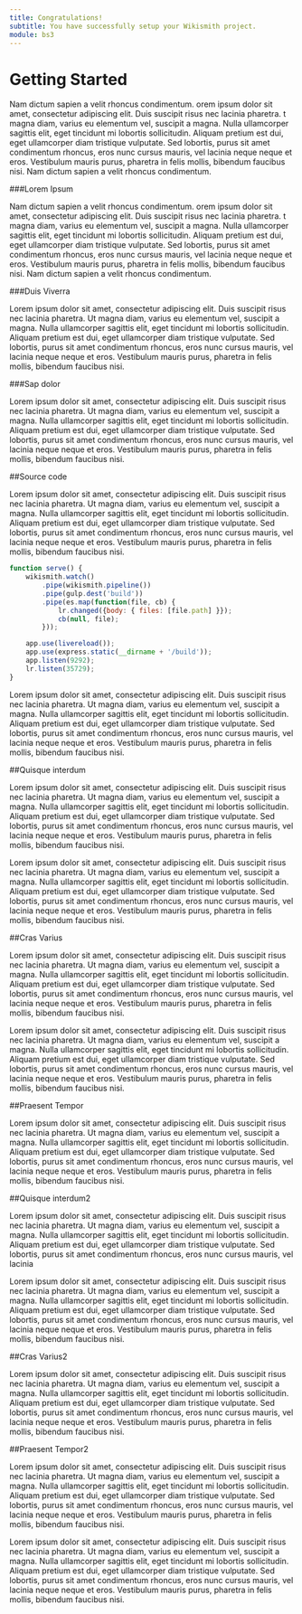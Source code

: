 ```yaml
---
title: Congratulations!
subtitle: You have successfully setup your Wikismith project.
module: bs3
---
```


# Getting Started

Nam dictum sapien a velit rhoncus condimentum.
orem ipsum dolor sit amet, consectetur adipiscing elit. Duis suscipit risus nec lacinia pharetra.
t magna diam, varius eu elementum vel, suscipit a magna. Nulla ullamcorper sagittis elit, eget tincidunt
mi lobortis sollicitudin. Aliquam pretium est dui, eget ullamcorper diam tristique vulputate. Sed lobortis,
purus sit amet condimentum rhoncus, eros nunc cursus mauris, vel lacinia neque neque et eros. Vestibulum
mauris purus, pharetra in felis mollis, bibendum faucibus nisi. Nam dictum sapien a velit rhoncus
condimentum.


###Lorem Ipsum

Nam dictum sapien a velit rhoncus condimentum.
orem ipsum dolor sit amet, consectetur adipiscing elit. Duis suscipit risus nec lacinia pharetra.
t magna diam, varius eu elementum vel, suscipit a magna. Nulla ullamcorper sagittis elit, eget tincidunt
mi lobortis sollicitudin. Aliquam pretium est dui, eget ullamcorper diam tristique vulputate. Sed lobortis,
purus sit amet condimentum rhoncus, eros nunc cursus mauris, vel lacinia neque neque et eros. Vestibulum
mauris purus, pharetra in felis mollis, bibendum faucibus nisi. Nam dictum sapien a velit rhoncus
condimentum.

###Duis Viverra

Lorem ipsum dolor sit amet, consectetur adipiscing elit. Duis suscipit risus nec lacinia pharetra.
Ut magna diam, varius eu elementum vel, suscipit a magna. Nulla ullamcorper sagittis elit, eget
tincidunt mi lobortis sollicitudin. Aliquam pretium est dui, eget ullamcorper diam tristique
vulputate. Sed lobortis, purus sit amet condimentum rhoncus, eros nunc cursus mauris, vel lacinia
neque neque et eros. Vestibulum mauris purus, pharetra in felis mollis, bibendum faucibus nisi.

###Sap dolor

Lorem ipsum dolor sit amet, consectetur adipiscing elit. Duis suscipit risus nec lacinia pharetra.
Ut magna diam, varius eu elementum vel, suscipit a magna. Nulla ullamcorper sagittis elit, eget
tincidunt mi lobortis sollicitudin. Aliquam pretium est dui, eget ullamcorper diam tristique
vulputate. Sed lobortis, purus sit amet condimentum rhoncus, eros nunc cursus mauris, vel lacinia
neque neque et eros. Vestibulum mauris purus, pharetra in felis mollis, bibendum faucibus nisi.

##Source code

Lorem ipsum dolor sit amet, consectetur adipiscing elit. Duis suscipit risus nec lacinia pharetra.
Ut magna diam, varius eu elementum vel, suscipit a magna. Nulla ullamcorper sagittis elit, eget
tincidunt mi lobortis sollicitudin. Aliquam pretium est dui, eget ullamcorper diam tristique
vulputate. Sed lobortis, purus sit amet condimentum rhoncus, eros nunc cursus mauris, vel lacinia
neque neque et eros. Vestibulum mauris purus, pharetra in felis mollis, bibendum faucibus nisi.

```javascript
function serve() {
    wikismith.watch()
        .pipe(wikismith.pipeline())
        .pipe(gulp.dest('build'))
        .pipe(es.map(function(file, cb) {
            lr.changed({body: { files: [file.path] }});
            cb(null, file);
        }));

    app.use(livereload());
    app.use(express.static(__dirname + '/build'));
    app.listen(9292);
    lr.listen(35729);
}
```
Lorem ipsum dolor sit amet, consectetur adipiscing elit. Duis suscipit risus nec lacinia pharetra.
Ut magna diam, varius eu elementum vel, suscipit a magna. Nulla ullamcorper sagittis elit, eget
tincidunt mi lobortis sollicitudin. Aliquam pretium est dui, eget ullamcorper diam tristique
vulputate. Sed lobortis, purus sit amet condimentum rhoncus, eros nunc cursus mauris, vel lacinia
neque neque et eros. Vestibulum mauris purus, pharetra in felis mollis, bibendum faucibus nisi.

##Quisque interdum

Lorem ipsum dolor sit amet, consectetur adipiscing elit. Duis suscipit risus nec lacinia pharetra.
Ut magna diam, varius eu elementum vel, suscipit a magna. Nulla ullamcorper sagittis elit, eget
tincidunt mi lobortis sollicitudin. Aliquam pretium est dui, eget ullamcorper diam tristique
vulputate. Sed lobortis, purus sit amet condimentum rhoncus, eros nunc cursus mauris, vel lacinia
neque neque et eros. Vestibulum mauris purus, pharetra in felis mollis, bibendum faucibus nisi.

Lorem ipsum dolor sit amet, consectetur adipiscing elit. Duis suscipit risus nec lacinia pharetra.
Ut magna diam, varius eu elementum vel, suscipit a magna. Nulla ullamcorper sagittis elit, eget
tincidunt mi lobortis sollicitudin. Aliquam pretium est dui, eget ullamcorper diam tristique
vulputate. Sed lobortis, purus sit amet condimentum rhoncus, eros nunc cursus mauris, vel lacinia
neque neque et eros. Vestibulum mauris purus, pharetra in felis mollis, bibendum faucibus nisi.

##Cras Varius

Lorem ipsum dolor sit amet, consectetur adipiscing elit. Duis suscipit risus nec lacinia pharetra.
Ut magna diam, varius eu elementum vel, suscipit a magna. Nulla ullamcorper sagittis elit, eget
tincidunt mi lobortis sollicitudin. Aliquam pretium est dui, eget ullamcorper diam tristique
vulputate. Sed lobortis, purus sit amet condimentum rhoncus, eros nunc cursus mauris, vel lacinia
neque neque et eros. Vestibulum mauris purus, pharetra in felis mollis, bibendum faucibus nisi.

Lorem ipsum dolor sit amet, consectetur adipiscing elit. Duis suscipit risus nec lacinia pharetra.
Ut magna diam, varius eu elementum vel, suscipit a magna. Nulla ullamcorper sagittis elit, eget
tincidunt mi lobortis sollicitudin. Aliquam pretium est dui, eget ullamcorper diam tristique
vulputate. Sed lobortis, purus sit amet condimentum rhoncus, eros nunc cursus mauris, vel lacinia
neque neque et eros. Vestibulum mauris purus, pharetra in felis mollis, bibendum faucibus nisi.

##Praesent Tempor

Lorem ipsum dolor sit amet, consectetur adipiscing elit. Duis suscipit risus nec lacinia pharetra.
Ut magna diam, varius eu elementum vel, suscipit a magna. Nulla ullamcorper sagittis elit, eget
tincidunt mi lobortis sollicitudin. Aliquam pretium est dui, eget ullamcorper diam tristique
vulputate. Sed lobortis, purus sit amet condimentum rhoncus, eros nunc cursus mauris, vel lacinia
neque neque et eros. Vestibulum mauris purus, pharetra in felis mollis, bibendum faucibus nisi.

##Quisque interdum2

Lorem ipsum dolor sit amet, consectetur adipiscing elit. Duis suscipit risus nec lacinia pharetra.
Ut magna diam, varius eu elementum vel, suscipit a magna. Nulla ullamcorper sagittis elit, eget
tincidunt mi lobortis sollicitudin. Aliquam pretium est dui, eget ullamcorper diam tristique
vulputate. Sed lobortis, purus sit amet condimentum rhoncus, eros nunc cursus mauris, vel lacinia

Lorem ipsum dolor sit amet, consectetur adipiscing elit. Duis suscipit risus nec lacinia pharetra.
Ut magna diam, varius eu elementum vel, suscipit a magna. Nulla ullamcorper sagittis elit, eget
tincidunt mi lobortis sollicitudin. Aliquam pretium est dui, eget ullamcorper diam tristique
vulputate. Sed lobortis, purus sit amet condimentum rhoncus, eros nunc cursus mauris, vel lacinia
neque neque et eros. Vestibulum mauris purus, pharetra in felis mollis, bibendum faucibus nisi.

##Cras Varius2

Lorem ipsum dolor sit amet, consectetur adipiscing elit. Duis suscipit risus nec lacinia pharetra.
Ut magna diam, varius eu elementum vel, suscipit a magna. Nulla ullamcorper sagittis elit, eget
tincidunt mi lobortis sollicitudin. Aliquam pretium est dui, eget ullamcorper diam tristique
vulputate. Sed lobortis, purus sit amet condimentum rhoncus, eros nunc cursus mauris, vel lacinia
neque neque et eros. Vestibulum mauris purus, pharetra in felis mollis, bibendum faucibus nisi.

##Praesent Tempor2

Lorem ipsum dolor sit amet, consectetur adipiscing elit. Duis suscipit risus nec lacinia pharetra.
Ut magna diam, varius eu elementum vel, suscipit a magna. Nulla ullamcorper sagittis elit, eget
tincidunt mi lobortis sollicitudin. Aliquam pretium est dui, eget ullamcorper diam tristique
vulputate. Sed lobortis, purus sit amet condimentum rhoncus, eros nunc cursus mauris, vel lacinia
neque neque et eros. Vestibulum mauris purus, pharetra in felis mollis, bibendum faucibus nisi.

Lorem ipsum dolor sit amet, consectetur adipiscing elit. Duis suscipit risus nec lacinia pharetra.
Ut magna diam, varius eu elementum vel, suscipit a magna. Nulla ullamcorper sagittis elit, eget
tincidunt mi lobortis sollicitudin. Aliquam pretium est dui, eget ullamcorper diam tristique
vulputate. Sed lobortis, purus sit amet condimentum rhoncus, eros nunc cursus mauris, vel lacinia
neque neque et eros. Vestibulum mauris purus, pharetra in felis mollis, bibendum faucibus nisi.
